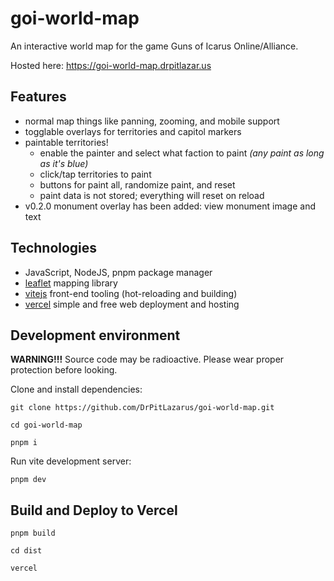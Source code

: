 # goi-world-map

An interactive world map for the game Guns of Icarus Online/Alliance.

Hosted here: https://goi-world-map.drpitlazar.us


## Features

- normal map things like panning, zooming, and mobile support
- togglable overlays for territories and capitol markers
- paintable territories!
  - enable the painter and select what faction to paint *(any paint as long as it's blue)*
  - click/tap territories to paint
  - buttons for paint all, randomize paint, and reset
  - paint data is not stored; everything will reset on reload
- v0.2.0 monument overlay has been added: view monument image and text


## Technologies

- JavaScript, NodeJS, pnpm package manager
- [leaflet](https://github.com/Leaflet/Leaflet#readme) mapping library
- [vitejs](https://vitejs.dev/) front-end tooling (hot-reloading and building)
- [vercel](https://vercel.com/) simple and free web deployment and hosting


## Development environment

**WARNING!!!** Source code may be radioactive. Please wear proper protection before looking.

Clone and install dependencies:

```
git clone https://github.com/DrPitLazarus/goi-world-map.git

cd goi-world-map

pnpm i
```

Run vite development server:

```
pnpm dev
```


## Build and Deploy to Vercel

```
pnpm build

cd dist

vercel
```